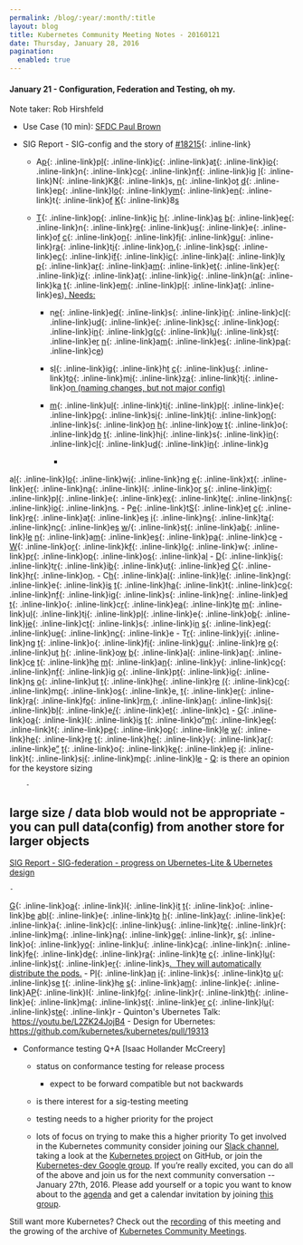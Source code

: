 ```yaml
---
permalink: /blog/:year/:month/:title
layout: blog
title: Kubernetes Community Meeting Notes - 20160121
date: Thursday, January 28, 2016
pagination:
  enabled: true
---
```

#### January 21 - Configuration, Federation and Testing, oh my.&nbsp;


Note taker: Rob Hirshfeld
  - Use Case (10 min): [SFDC Paul Brown](https://docs.google.com/a/google.com/presentation/d/1MEI97efplr3f-GDX1GcWGfkEuGKKV-4niu27kHOeMLk/edit?usp=sharing_eid&ts=56a114f8)
  - SIG Report - SIG-config and the story of [#18215](https://github.com/kubernetes/kubernetes/pull/18215){: .inline-link}

    - A[p](https://github.com/kubernetes/kubernetes/pull/18215){: .inline-link}p[l](https://github.com/kubernetes/kubernetes/pull/18215){: .inline-link}i[c](https://github.com/kubernetes/kubernetes/pull/18215){: .inline-link}a[t](https://github.com/kubernetes/kubernetes/pull/18215){: .inline-link}i[o](https://github.com/kubernetes/kubernetes/pull/18215){: .inline-link}n[](https://github.com/kubernetes/kubernetes/pull/18215){: .inline-link}c[o](https://github.com/kubernetes/kubernetes/pull/18215){: .inline-link}n[f](https://github.com/kubernetes/kubernetes/pull/18215){: .inline-link}i[g](https://github.com/kubernetes/kubernetes/pull/18215) [I](https://github.com/kubernetes/kubernetes/pull/18215){: .inline-link}N[](https://github.com/kubernetes/kubernetes/pull/18215){: .inline-link}K[8](https://github.com/kubernetes/kubernetes/pull/18215){: .inline-link}s[,](https://github.com/kubernetes/kubernetes/pull/18215) [n](https://github.com/kubernetes/kubernetes/pull/18215){: .inline-link}o[t](https://github.com/kubernetes/kubernetes/pull/18215) [d](https://github.com/kubernetes/kubernetes/pull/18215){: .inline-link}e[p](https://github.com/kubernetes/kubernetes/pull/18215){: .inline-link}l[o](https://github.com/kubernetes/kubernetes/pull/18215){: .inline-link}y[m](https://github.com/kubernetes/kubernetes/pull/18215){: .inline-link}e[n](https://github.com/kubernetes/kubernetes/pull/18215){: .inline-link}t[](https://github.com/kubernetes/kubernetes/pull/18215){: .inline-link}o[f](https://github.com/kubernetes/kubernetes/pull/18215) [K](https://github.com/kubernetes/kubernetes/pull/18215){: .inline-link}8[s](https://github.com/kubernetes/kubernetes/pull/18215)
    - [T](https://github.com/kubernetes/kubernetes/pull/18215){: .inline-link}o[p](https://github.com/kubernetes/kubernetes/pull/18215){: .inline-link}i[c](https://github.com/kubernetes/kubernetes/pull/18215) [h](https://github.com/kubernetes/kubernetes/pull/18215){: .inline-link}a[s](https://github.com/kubernetes/kubernetes/pull/18215) [b](https://github.com/kubernetes/kubernetes/pull/18215){: .inline-link}e[e](https://github.com/kubernetes/kubernetes/pull/18215){: .inline-link}n[](https://github.com/kubernetes/kubernetes/pull/18215){: .inline-link}r[e](https://github.com/kubernetes/kubernetes/pull/18215){: .inline-link}u[s](https://github.com/kubernetes/kubernetes/pull/18215){: .inline-link}e[](https://github.com/kubernetes/kubernetes/pull/18215){: .inline-link}o[f](https://github.com/kubernetes/kubernetes/pull/18215) [c](https://github.com/kubernetes/kubernetes/pull/18215){: .inline-link}o[n](https://github.com/kubernetes/kubernetes/pull/18215){: .inline-link}f[i](https://github.com/kubernetes/kubernetes/pull/18215){: .inline-link}g[u](https://github.com/kubernetes/kubernetes/pull/18215){: .inline-link}r[a](https://github.com/kubernetes/kubernetes/pull/18215){: .inline-link}t[i](https://github.com/kubernetes/kubernetes/pull/18215){: .inline-link}o[n](https://github.com/kubernetes/kubernetes/pull/18215),[](https://github.com/kubernetes/kubernetes/pull/18215){: .inline-link}s[p](https://github.com/kubernetes/kubernetes/pull/18215){: .inline-link}e[c](https://github.com/kubernetes/kubernetes/pull/18215){: .inline-link}i[f](https://github.com/kubernetes/kubernetes/pull/18215){: .inline-link}i[c](https://github.com/kubernetes/kubernetes/pull/18215){: .inline-link}a[l](https://github.com/kubernetes/kubernetes/pull/18215){: .inline-link}l[y](https://github.com/kubernetes/kubernetes/pull/18215) [p](https://github.com/kubernetes/kubernetes/pull/18215){: .inline-link}a[r](https://github.com/kubernetes/kubernetes/pull/18215){: .inline-link}a[m](https://github.com/kubernetes/kubernetes/pull/18215){: .inline-link}e[t](https://github.com/kubernetes/kubernetes/pull/18215){: .inline-link}e[r](https://github.com/kubernetes/kubernetes/pull/18215){: .inline-link}i[z](https://github.com/kubernetes/kubernetes/pull/18215){: .inline-link}a[t](https://github.com/kubernetes/kubernetes/pull/18215){: .inline-link}i[o](https://github.com/kubernetes/kubernetes/pull/18215){: .inline-link}n[](https://github.com/kubernetes/kubernetes/pull/18215)([a](https://github.com/kubernetes/kubernetes/pull/18215){: .inline-link}k[a](https://github.com/kubernetes/kubernetes/pull/18215) [t](https://github.com/kubernetes/kubernetes/pull/18215){: .inline-link}e[m](https://github.com/kubernetes/kubernetes/pull/18215){: .inline-link}p[l](https://github.com/kubernetes/kubernetes/pull/18215){: .inline-link}a[t](https://github.com/kubernetes/kubernetes/pull/18215){: .inline-link}e[s](https://github.com/kubernetes/kubernetes/pull/18215))[. Needs:](https://github.com/kubernetes/kubernetes/pull/18215)

      - n[e](https://github.com/kubernetes/kubernetes/pull/18215){: .inline-link}e[d](https://github.com/kubernetes/kubernetes/pull/18215){: .inline-link}s[](https://github.com/kubernetes/kubernetes/pull/18215){: .inline-link}i[n](https://github.com/kubernetes/kubernetes/pull/18215){: .inline-link}c[l](https://github.com/kubernetes/kubernetes/pull/18215){: .inline-link}u[d](https://github.com/kubernetes/kubernetes/pull/18215){: .inline-link}e[](https://github.com/kubernetes/kubernetes/pull/18215){: .inline-link}s[c](https://github.com/kubernetes/kubernetes/pull/18215){: .inline-link}o[p](https://github.com/kubernetes/kubernetes/pull/18215){: .inline-link}i[n](https://github.com/kubernetes/kubernetes/pull/18215){: .inline-link}g[](https://github.com/kubernetes/kubernetes/pull/18215)([c](https://github.com/kubernetes/kubernetes/pull/18215){: .inline-link}l[u](https://github.com/kubernetes/kubernetes/pull/18215){: .inline-link}s[t](https://github.com/kubernetes/kubernetes/pull/18215){: .inline-link}e[r](https://github.com/kubernetes/kubernetes/pull/18215) [n](https://github.com/kubernetes/kubernetes/pull/18215){: .inline-link}a[m](https://github.com/kubernetes/kubernetes/pull/18215){: .inline-link}e[s](https://github.com/kubernetes/kubernetes/pull/18215){: .inline-link}p[a](https://github.com/kubernetes/kubernetes/pull/18215){: .inline-link}c[e](https://github.com/kubernetes/kubernetes/pull/18215))
      - s[l](https://github.com/kubernetes/kubernetes/pull/18215){: .inline-link}i[g](https://github.com/kubernetes/kubernetes/pull/18215){: .inline-link}h[t](https://github.com/kubernetes/kubernetes/pull/18215) [c](https://github.com/kubernetes/kubernetes/pull/18215){: .inline-link}u[s](https://github.com/kubernetes/kubernetes/pull/18215){: .inline-link}t[o](https://github.com/kubernetes/kubernetes/pull/18215){: .inline-link}m[i](https://github.com/kubernetes/kubernetes/pull/18215){: .inline-link}z[a](https://github.com/kubernetes/kubernetes/pull/18215){: .inline-link}t[i](https://github.com/kubernetes/kubernetes/pull/18215){: .inline-link}o[n (naming changes, but not major config)](https://github.com/kubernetes/kubernetes/pull/18215)
      - [m](https://github.com/kubernetes/kubernetes/pull/18215){: .inline-link}u[l](https://github.com/kubernetes/kubernetes/pull/18215){: .inline-link}t[i](https://github.com/kubernetes/kubernetes/pull/18215){: .inline-link}p[l](https://github.com/kubernetes/kubernetes/pull/18215){: .inline-link}e[](https://github.com/kubernetes/kubernetes/pull/18215){: .inline-link}p[o](https://github.com/kubernetes/kubernetes/pull/18215){: .inline-link}s[i](https://github.com/kubernetes/kubernetes/pull/18215){: .inline-link}t[i](https://github.com/kubernetes/kubernetes/pull/18215){: .inline-link}o[n](https://github.com/kubernetes/kubernetes/pull/18215){: .inline-link}s[](https://github.com/kubernetes/kubernetes/pull/18215){: .inline-link}o[n](https://github.com/kubernetes/kubernetes/pull/18215) [h](https://github.com/kubernetes/kubernetes/pull/18215){: .inline-link}o[w](https://github.com/kubernetes/kubernetes/pull/18215) [t](https://github.com/kubernetes/kubernetes/pull/18215){: .inline-link}o[](https://github.com/kubernetes/kubernetes/pull/18215){: .inline-link}d[o](https://github.com/kubernetes/kubernetes/pull/18215) [t](https://github.com/kubernetes/kubernetes/pull/18215){: .inline-link}h[i](https://github.com/kubernetes/kubernetes/pull/18215){: .inline-link}s[](https://github.com/kubernetes/kubernetes/pull/18215){: .inline-link}i[n](https://github.com/kubernetes/kubernetes/pull/18215){: .inline-link}c[l](https://github.com/kubernetes/kubernetes/pull/18215){: .inline-link}u[d](https://github.com/kubernetes/kubernetes/pull/18215){: .inline-link}i[n](https://github.com/kubernetes/kubernetes/pull/18215){: .inline-link}g[](https://github.com/kubernetes/kubernetes/pull/18215)

        -
a[l](https://github.com/kubernetes/kubernetes/pull/18215){: .inline-link}l[o](https://github.com/kubernetes/kubernetes/pull/18215){: .inline-link}w[i](https://github.com/kubernetes/kubernetes/pull/18215){: .inline-link}n[g](https://github.com/kubernetes/kubernetes/pull/18215) [e](https://github.com/kubernetes/kubernetes/pull/18215){: .inline-link}x[t](https://github.com/kubernetes/kubernetes/pull/18215){: .inline-link}e[r](https://github.com/kubernetes/kubernetes/pull/18215){: .inline-link}n[a](https://github.com/kubernetes/kubernetes/pull/18215){: .inline-link}l[](https://github.com/kubernetes/kubernetes/pull/18215){: .inline-link}o[r](https://github.com/kubernetes/kubernetes/pull/18215) [s](https://github.com/kubernetes/kubernetes/pull/18215){: .inline-link}i[m](https://github.com/kubernetes/kubernetes/pull/18215){: .inline-link}p[l](https://github.com/kubernetes/kubernetes/pull/18215){: .inline-link}e[](https://github.com/kubernetes/kubernetes/pull/18215){: .inline-link}e[x](https://github.com/kubernetes/kubernetes/pull/18215){: .inline-link}t[e](https://github.com/kubernetes/kubernetes/pull/18215){: .inline-link}n[s](https://github.com/kubernetes/kubernetes/pull/18215){: .inline-link}i[o](https://github.com/kubernetes/kubernetes/pull/18215){: .inline-link}n[s](https://github.com/kubernetes/kubernetes/pull/18215).
        -
P[e](https://github.com/kubernetes/kubernetes/pull/18215){: .inline-link}t[S](https://github.com/kubernetes/kubernetes/pull/18215){: .inline-link}e[t](https://github.com/kubernetes/kubernetes/pull/18215) [c](https://github.com/kubernetes/kubernetes/pull/18215){: .inline-link}r[e](https://github.com/kubernetes/kubernetes/pull/18215){: .inline-link}a[t](https://github.com/kubernetes/kubernetes/pull/18215){: .inline-link}e[s](https://github.com/kubernetes/kubernetes/pull/18215) [i](https://github.com/kubernetes/kubernetes/pull/18215){: .inline-link}n[s](https://github.com/kubernetes/kubernetes/pull/18215){: .inline-link}t[a](https://github.com/kubernetes/kubernetes/pull/18215){: .inline-link}n[c](https://github.com/kubernetes/kubernetes/pull/18215){: .inline-link}e[s](https://github.com/kubernetes/kubernetes/pull/18215) [w](https://github.com/kubernetes/kubernetes/pull/18215)/[](https://github.com/kubernetes/kubernetes/pull/18215){: .inline-link}s[t](https://github.com/kubernetes/kubernetes/pull/18215){: .inline-link}a[b](https://github.com/kubernetes/kubernetes/pull/18215){: .inline-link}l[e](https://github.com/kubernetes/kubernetes/pull/18215) [n](https://github.com/kubernetes/kubernetes/pull/18215){: .inline-link}a[m](https://github.com/kubernetes/kubernetes/pull/18215){: .inline-link}e[s](https://github.com/kubernetes/kubernetes/pull/18215){: .inline-link}p[a](https://github.com/kubernetes/kubernetes/pull/18215){: .inline-link}c[e](https://github.com/kubernetes/kubernetes/pull/18215)
        -
[W](https://github.com/kubernetes/kubernetes/pull/18215){: .inline-link}o[r](https://github.com/kubernetes/kubernetes/pull/18215){: .inline-link}k[f](https://github.com/kubernetes/kubernetes/pull/18215){: .inline-link}l[o](https://github.com/kubernetes/kubernetes/pull/18215){: .inline-link}w[](https://github.com/kubernetes/kubernetes/pull/18215){: .inline-link}p[r](https://github.com/kubernetes/kubernetes/pull/18215){: .inline-link}o[p](https://github.com/kubernetes/kubernetes/pull/18215){: .inline-link}o[s](https://github.com/kubernetes/kubernetes/pull/18215){: .inline-link}a[l](https://github.com/kubernetes/kubernetes/pull/18215)
        -
[D](https://github.com/kubernetes/kubernetes/pull/18215){: .inline-link}i[s](https://github.com/kubernetes/kubernetes/pull/18215){: .inline-link}t[r](https://github.com/kubernetes/kubernetes/pull/18215){: .inline-link}i[b](https://github.com/kubernetes/kubernetes/pull/18215){: .inline-link}u[t](https://github.com/kubernetes/kubernetes/pull/18215){: .inline-link}e[d](https://github.com/kubernetes/kubernetes/pull/18215) [C](https://github.com/kubernetes/kubernetes/pull/18215){: .inline-link}h[r](https://github.com/kubernetes/kubernetes/pull/18215){: .inline-link}o[n](https://github.com/kubernetes/kubernetes/pull/18215).
      -
C[h](https://github.com/kubernetes/kubernetes/pull/18215){: .inline-link}a[l](https://github.com/kubernetes/kubernetes/pull/18215){: .inline-link}l[e](https://github.com/kubernetes/kubernetes/pull/18215){: .inline-link}n[g](https://github.com/kubernetes/kubernetes/pull/18215){: .inline-link}e[](https://github.com/kubernetes/kubernetes/pull/18215){: .inline-link}i[s](https://github.com/kubernetes/kubernetes/pull/18215) [t](https://github.com/kubernetes/kubernetes/pull/18215){: .inline-link}h[a](https://github.com/kubernetes/kubernetes/pull/18215){: .inline-link}t[](https://github.com/kubernetes/kubernetes/pull/18215){: .inline-link}c[o](https://github.com/kubernetes/kubernetes/pull/18215){: .inline-link}n[f](https://github.com/kubernetes/kubernetes/pull/18215){: .inline-link}i[g](https://github.com/kubernetes/kubernetes/pull/18215){: .inline-link}s[](https://github.com/kubernetes/kubernetes/pull/18215){: .inline-link}n[e](https://github.com/kubernetes/kubernetes/pull/18215){: .inline-link}e[d](https://github.com/kubernetes/kubernetes/pull/18215) [t](https://github.com/kubernetes/kubernetes/pull/18215){: .inline-link}o[](https://github.com/kubernetes/kubernetes/pull/18215){: .inline-link}c[r](https://github.com/kubernetes/kubernetes/pull/18215){: .inline-link}e[a](https://github.com/kubernetes/kubernetes/pull/18215){: .inline-link}t[e](https://github.com/kubernetes/kubernetes/pull/18215) [m](https://github.com/kubernetes/kubernetes/pull/18215){: .inline-link}u[l](https://github.com/kubernetes/kubernetes/pull/18215){: .inline-link}t[i](https://github.com/kubernetes/kubernetes/pull/18215){: .inline-link}p[l](https://github.com/kubernetes/kubernetes/pull/18215){: .inline-link}e[](https://github.com/kubernetes/kubernetes/pull/18215){: .inline-link}o[b](https://github.com/kubernetes/kubernetes/pull/18215){: .inline-link}j[e](https://github.com/kubernetes/kubernetes/pull/18215){: .inline-link}c[t](https://github.com/kubernetes/kubernetes/pull/18215){: .inline-link}s[](https://github.com/kubernetes/kubernetes/pull/18215){: .inline-link}i[n](https://github.com/kubernetes/kubernetes/pull/18215) [s](https://github.com/kubernetes/kubernetes/pull/18215){: .inline-link}e[q](https://github.com/kubernetes/kubernetes/pull/18215){: .inline-link}u[e](https://github.com/kubernetes/kubernetes/pull/18215){: .inline-link}n[c](https://github.com/kubernetes/kubernetes/pull/18215){: .inline-link}e
      -
T[r](https://github.com/kubernetes/kubernetes/pull/18215){: .inline-link}y[i](https://github.com/kubernetes/kubernetes/pull/18215){: .inline-link}n[g](https://github.com/kubernetes/kubernetes/pull/18215) [t](https://github.com/kubernetes/kubernetes/pull/18215){: .inline-link}o[](https://github.com/kubernetes/kubernetes/pull/18215){: .inline-link}f[i](https://github.com/kubernetes/kubernetes/pull/18215){: .inline-link}g[u](https://github.com/kubernetes/kubernetes/pull/18215){: .inline-link}r[e](https://github.com/kubernetes/kubernetes/pull/18215) [o](https://github.com/kubernetes/kubernetes/pull/18215){: .inline-link}u[t](https://github.com/kubernetes/kubernetes/pull/18215) [h](https://github.com/kubernetes/kubernetes/pull/18215){: .inline-link}o[w](https://github.com/kubernetes/kubernetes/pull/18215) [b](https://github.com/kubernetes/kubernetes/pull/18215){: .inline-link}a[l](https://github.com/kubernetes/kubernetes/pull/18215){: .inline-link}a[n](https://github.com/kubernetes/kubernetes/pull/18215){: .inline-link}c[e](https://github.com/kubernetes/kubernetes/pull/18215) [t](https://github.com/kubernetes/kubernetes/pull/18215){: .inline-link}h[e](https://github.com/kubernetes/kubernetes/pull/18215) [m](https://github.com/kubernetes/kubernetes/pull/18215){: .inline-link}a[n](https://github.com/kubernetes/kubernetes/pull/18215){: .inline-link}y[](https://github.com/kubernetes/kubernetes/pull/18215){: .inline-link}c[o](https://github.com/kubernetes/kubernetes/pull/18215){: .inline-link}n[f](https://github.com/kubernetes/kubernetes/pull/18215){: .inline-link}i[g](https://github.com/kubernetes/kubernetes/pull/18215) [o](https://github.com/kubernetes/kubernetes/pull/18215){: .inline-link}p[t](https://github.com/kubernetes/kubernetes/pull/18215){: .inline-link}i[o](https://github.com/kubernetes/kubernetes/pull/18215){: .inline-link}n[s](https://github.com/kubernetes/kubernetes/pull/18215) [o](https://github.com/kubernetes/kubernetes/pull/18215){: .inline-link}u[t](https://github.com/kubernetes/kubernetes/pull/18215) [t](https://github.com/kubernetes/kubernetes/pull/18215){: .inline-link}h[e](https://github.com/kubernetes/kubernetes/pull/18215){: .inline-link}r[e](https://github.com/kubernetes/kubernetes/pull/18215) [(](https://github.com/kubernetes/kubernetes/pull/18215){: .inline-link}c[o](https://github.com/kubernetes/kubernetes/pull/18215){: .inline-link}m[p](https://github.com/kubernetes/kubernetes/pull/18215){: .inline-link}o[s](https://github.com/kubernetes/kubernetes/pull/18215){: .inline-link}e[,](https://github.com/kubernetes/kubernetes/pull/18215) [t](https://github.com/kubernetes/kubernetes/pull/18215){: .inline-link}e[r](https://github.com/kubernetes/kubernetes/pull/18215){: .inline-link}r[a](https://github.com/kubernetes/kubernetes/pull/18215){: .inline-link}f[o](https://github.com/kubernetes/kubernetes/pull/18215){: .inline-link}r[m](https://github.com/kubernetes/kubernetes/pull/18215),[](https://github.com/kubernetes/kubernetes/pull/18215){: .inline-link}a[n](https://github.com/kubernetes/kubernetes/pull/18215){: .inline-link}s[i](https://github.com/kubernetes/kubernetes/pull/18215){: .inline-link}b[l](https://github.com/kubernetes/kubernetes/pull/18215){: .inline-link}e[/](https://github.com/kubernetes/kubernetes/pull/18215){: .inline-link}e[t](https://github.com/kubernetes/kubernetes/pull/18215){: .inline-link}c[)](https://github.com/kubernetes/kubernetes/pull/18215)
      -
[G](https://github.com/kubernetes/kubernetes/pull/18215){: .inline-link}o[a](https://github.com/kubernetes/kubernetes/pull/18215){: .inline-link}l[](https://github.com/kubernetes/kubernetes/pull/18215){: .inline-link}i[s](https://github.com/kubernetes/kubernetes/pull/18215) [t](https://github.com/kubernetes/kubernetes/pull/18215){: .inline-link}o[](https://github.com/kubernetes/kubernetes/pull/18215)“[m](https://github.com/kubernetes/kubernetes/pull/18215){: .inline-link}e[e](https://github.com/kubernetes/kubernetes/pull/18215){: .inline-link}t[](https://github.com/kubernetes/kubernetes/pull/18215){: .inline-link}p[e](https://github.com/kubernetes/kubernetes/pull/18215){: .inline-link}o[p](https://github.com/kubernetes/kubernetes/pull/18215){: .inline-link}l[e](https://github.com/kubernetes/kubernetes/pull/18215) [w](https://github.com/kubernetes/kubernetes/pull/18215){: .inline-link}h[e](https://github.com/kubernetes/kubernetes/pull/18215){: .inline-link}r[e](https://github.com/kubernetes/kubernetes/pull/18215) [t](https://github.com/kubernetes/kubernetes/pull/18215){: .inline-link}h[e](https://github.com/kubernetes/kubernetes/pull/18215){: .inline-link}y[](https://github.com/kubernetes/kubernetes/pull/18215){: .inline-link}a[r](https://github.com/kubernetes/kubernetes/pull/18215){: .inline-link}e[”](https://github.com/kubernetes/kubernetes/pull/18215) [t](https://github.com/kubernetes/kubernetes/pull/18215){: .inline-link}o[](https://github.com/kubernetes/kubernetes/pull/18215){: .inline-link}k[e](https://github.com/kubernetes/kubernetes/pull/18215){: .inline-link}e[p](https://github.com/kubernetes/kubernetes/pull/18215) [i](https://github.com/kubernetes/kubernetes/pull/18215){: .inline-link}t[](https://github.com/kubernetes/kubernetes/pull/18215){: .inline-link}s[i](https://github.com/kubernetes/kubernetes/pull/18215){: .inline-link}m[p](https://github.com/kubernetes/kubernetes/pull/18215){: .inline-link}l[e](https://github.com/kubernetes/kubernetes/pull/18215)
      -
[Q](https://github.com/kubernetes/kubernetes/pull/18215): is there an opinion for the keystore sizing

        -
large size / data blob would not be appropriate
        -
you can pull data(config) from another store for larger objects
  -
[SIG Report - SIG-federation - progress on Ubernetes-Lite & Ubernetes design](https://github.com/kubernetes/kubernetes/pull/18215)

    -
[G](https://github.com/kubernetes/kubernetes/pull/18215){: .inline-link}o[a](https://github.com/kubernetes/kubernetes/pull/18215){: .inline-link}l[](https://github.com/kubernetes/kubernetes/pull/18215){: .inline-link}i[t](https://github.com/kubernetes/kubernetes/pull/18215) [t](https://github.com/kubernetes/kubernetes/pull/18215){: .inline-link}o[](https://github.com/kubernetes/kubernetes/pull/18215){: .inline-link}b[e](https://github.com/kubernetes/kubernetes/pull/18215) [a](https://github.com/kubernetes/kubernetes/pull/18215)b[l](https://github.com/kubernetes/kubernetes/pull/18215){: .inline-link}e[](https://github.com/kubernetes/kubernetes/pull/18215){: .inline-link}t[o](https://github.com/kubernetes/kubernetes/pull/18215) [h](https://github.com/kubernetes/kubernetes/pull/18215){: .inline-link}a[v](https://github.com/kubernetes/kubernetes/pull/18215){: .inline-link}e[](https://github.com/kubernetes/kubernetes/pull/18215){: .inline-link}a[](https://github.com/kubernetes/kubernetes/pull/18215){: .inline-link}c[l](https://github.com/kubernetes/kubernetes/pull/18215){: .inline-link}u[s](https://github.com/kubernetes/kubernetes/pull/18215){: .inline-link}t[e](https://github.com/kubernetes/kubernetes/pull/18215){: .inline-link}r[](https://github.com/kubernetes/kubernetes/pull/18215){: .inline-link}m[a](https://github.com/kubernetes/kubernetes/pull/18215){: .inline-link}n[a](https://github.com/kubernetes/kubernetes/pull/18215){: .inline-link}g[e](https://github.com/kubernetes/kubernetes/pull/18215){: .inline-link}r[,](https://github.com/kubernetes/kubernetes/pull/18215) [s](https://github.com/kubernetes/kubernetes/pull/18215){: .inline-link}o[](https://github.com/kubernetes/kubernetes/pull/18215){: .inline-link}y[o](https://github.com/kubernetes/kubernetes/pull/18215){: .inline-link}u[](https://github.com/kubernetes/kubernetes/pull/18215){: .inline-link}c[a](https://github.com/kubernetes/kubernetes/pull/18215){: .inline-link}n[](https://github.com/kubernetes/kubernetes/pull/18215){: .inline-link}f[e](https://github.com/kubernetes/kubernetes/pull/18215){: .inline-link}d[e](https://github.com/kubernetes/kubernetes/pull/18215){: .inline-link}r[a](https://github.com/kubernetes/kubernetes/pull/18215){: .inline-link}t[e](https://github.com/kubernetes/kubernetes/pull/18215) [c](https://github.com/kubernetes/kubernetes/pull/18215){: .inline-link}l[u](https://github.com/kubernetes/kubernetes/pull/18215){: .inline-link}s[t](https://github.com/kubernetes/kubernetes/pull/18215){: .inline-link}e[r](https://github.com/kubernetes/kubernetes/pull/18215){: .inline-link}s[. &nbsp;They will automatically distribute the pods.](https://github.com/kubernetes/kubernetes/pull/18215)
    -
P[l](https://github.com/kubernetes/kubernetes/pull/18215){: .inline-link}a[n](https://github.com/kubernetes/kubernetes/pull/18215) [i](https://github.com/kubernetes/kubernetes/pull/18215){: .inline-link}s[](https://github.com/kubernetes/kubernetes/pull/18215){: .inline-link}t[o](https://github.com/kubernetes/kubernetes/pull/18215) [u](https://github.com/kubernetes/kubernetes/pull/18215){: .inline-link}s[e](https://github.com/kubernetes/kubernetes/pull/18215) [t](https://github.com/kubernetes/kubernetes/pull/18215){: .inline-link}h[e](https://github.com/kubernetes/kubernetes/pull/18215) [s](https://github.com/kubernetes/kubernetes/pull/18215){: .inline-link}a[m](https://github.com/kubernetes/kubernetes/pull/18215){: .inline-link}e[](https://github.com/kubernetes/kubernetes/pull/18215){: .inline-link}A[P](https://github.com/kubernetes/kubernetes/pull/18215){: .inline-link}I[](https://github.com/kubernetes/kubernetes/pull/18215){: .inline-link}f[o](https://github.com/kubernetes/kubernetes/pull/18215){: .inline-link}r[](https://github.com/kubernetes/kubernetes/pull/18215){: .inline-link}t[h](https://github.com/kubernetes/kubernetes/pull/18215){: .inline-link}e[](https://github.com/kubernetes/kubernetes/pull/18215){: .inline-link}m[a](https://github.com/kubernetes/kubernetes/pull/18215){: .inline-link}s[t](https://github.com/kubernetes/kubernetes/pull/18215){: .inline-link}e[r](https://github.com/kubernetes/kubernetes/pull/18215) [c](https://github.com/kubernetes/kubernetes/pull/18215){: .inline-link}l[u](https://github.com/kubernetes/kubernetes/pull/18215){: .inline-link}s[te](https://github.com/kubernetes/kubernetes/pull/18215){: .inline-link}r
    - Quinton's Ubernetes Talk: &nbsp;https://youtu.be/L2ZK24JojB4
    - Design for Ubernetes: https://github.com/kubernetes/kubernetes/pull/19313


  - Conformance testing Q+A [Isaac Hollander McCreery]

    - status on conformance testing for release process

      - expect to be forward compatible but not backwards
    - is there interest for a sig-testing meeting
    - testing needs to a higher priority for the project
    - lots of focus on trying to make this a higher priority
To get involved in the Kubernetes community consider joining our [Slack channel](http://slack.k8s.io/), taking a look at the [Kubernetes project](https://github.com/kubernetes/) on GitHub, or join the [Kubernetes-dev Google group](https://groups.google.com/forum/#!forum/kubernetes-dev). If you’re really excited, you can do all of the above and join us for the next community conversation -- January 27th, 2016. Please add yourself or a topic you want to know about to the [agenda](https://docs.google.com/document/d/1VQDIAB0OqiSjIHI8AWMvSdceWhnz56jNpZrLs6o7NJY/edit) and get a calendar invitation by joining [this group](https://groups.google.com/forum/#!forum/kubernetes-community-video-chat).  



Still want more Kubernetes? Check out the [recording](https://www.youtube.com/watch?v=izQLFx_6kwY&feature=youtu.be&list=PL69nYSiGNLP1pkHsbPjzAewvMgGUpkCnJ) of this meeting and the growing of the archive of [Kubernetes Community Meetings](https://www.youtube.com/playlist?list=PL69nYSiGNLP1pkHsbPjzAewvMgGUpkCnJ).
